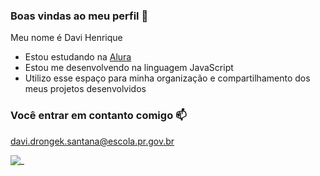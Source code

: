 ### Boas vindas ao meu perfil 🖤

Meu nome é Davi Henrique

- Estou estudando na [Alura](https://www.alura.com.br)
- Estou me desenvolvendo na linguagem JavaScript
- Utilizo esse espaço para minha organização e compartilhamento dos meus projetos desenvolvidos

### Você entrar em contanto comigo 📫

davi.drongek.santana@escola.pr.gov.br


![_](https://tenor.com/pt-BR/view/kendrick-gif)
